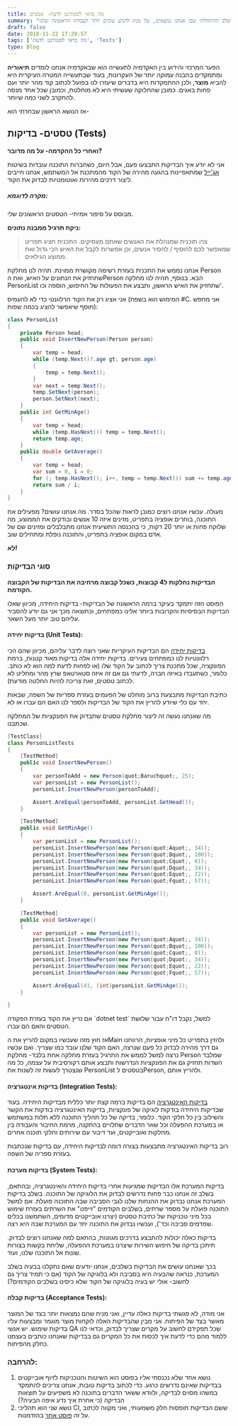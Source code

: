 ```yaml
---
title: מה כדאי לסטודנט לדעת- טסטים
summary: "כתיבת טסטים היא חלק חשוב ועיקרי בעולם האג'ייל, וחשוב לדעת את זה מהשלב ההתחלתי שבו אנחנו נמצאים, על מנת להגיע טובים יותר לעבודה הראשונה שלנו."
draft: false
date: 2018-11-22 17:29:57
tags: ['מה כדאי לסטודנט לדעת', 'Tests']
type: Blog
---
```


הפער המרכזי והידוע בין האקדמיה לתעשייה הוא שבאקדמיה אנחנו לומדים
**תיאוריה** ומתמקדים בהבנה עמוקה יותר של העקרונות, בעוד שבתעשייה
המטרה העיקרית היא להביא **מוצר**, ולכן ההתמקדות היא בדברים שיעזרו לנו
בפועל לכתוב קוד מהר יותר ועם פחות באגים. כמובן שהחלוקה שעשיתי היא לא
מוחלטת, וכמובן שכל אחד מנסה להתקרב לשני כמה שיותר.

אז הנושא הראשון שבחרתי הוא-

## טסטים- בדיקות (Tests)

**ואחרי כל ההקדמה- על מה מדובר?**

אני לא יודע איך הבדיקות התבצעו פעם, אבל היום, כשחברות התוכנה עובדות
בשיטות [אג'ייל](#21_agile) שמתאפיינות בהגעה מהירה של הקוד מהמתכנת
אל המשתמש, אנחנו חייבים ליצור דרכים מהירות ואוטומטיות לבדוק את הקוד.

##### מקרה לדוגמא:

מבוסס על סיפור אמיתי- הטסטים הראשונים שלי.

**ניקח תרגיל ממבנה נתונים:**

> צרו תוכנית שמנהלת את האנשים שאתם מעסיקים. התכנית תציג תפריט שמאפשר לכם
> להוסיף / להסיר אנשים, וכן אפשרות לקבל את האיש הכי גדול ואת ממוצע
> הגילאים.

אנחנו נממש את התכנית בעזרת רשימה מקושרת ממוינת. תהיה לנו מחלקת Person
שתחזיק את הנתונים על האיש, ואת הPerson הבא. בנוסף, תהיה לנו מחלקה
PersonList שתחזיק את האיש הראשון, ותבצע את הפעולות של החיפוש, הוספה
וכו'.

אני אציג רק את הקוד הרלוונטי כדי לא להעמיס (המימוש הוא בשפת \#C. אני
מחפש תוסף שיאפשר להציג בכמה שפות):

```csharp
class PersonList
{
    private Person head;
    public void InsertNewPerson(Person person)
    {
        var temp = head;
        while (temp.Next()?.age gt; person.age)
        {
            temp = temp.Next();
        }
        var next = temp.Next();
        temp.SetNext(person);
        person.SetNext(next);
    }
    public int GetMinAge()
    {
        var temp = head;
        while (temp.HasNext()) temp = temp.Next();
        return temp.age;
    }
    public double GetAverage()
    {
        var temp = head;
        var sum = 0, i = 0;
        for (; temp.HasNext(); i++, temp = temp.Next()) sum += temp.age;
        return sum / i;
    }
}
```

מעולה. עכשיו אנחנו רוצים כמובן לראות שהכל בסדר. מה אנחנו עושים? מפעילים
את התוכנה, בוחרים אופציה בתפריט, מזינים איזה 10 אנשים ובודקים את
הממוצע, מה שלוקח פחות או יותר 20 דקות, כי בהכנסה התשיעית אנחנו
מתבלבלים ומזינים שם של אדם במקום אופציה בתפריט, והתוכנה נופלת
ומתחילים שוב.

**לא\!**

### סוגי הבדיקות

**הבדיקות נחלקות ל4 קבוצות, כשכל קבוצה מרחיבה את הבדיקות של הקבוצה
הקודמת.**

הפוסט הזה יתמקד בעיקר ברמה הראשונה של הבדיקות- בדיקות היחידה, מכיוון
שאלו הבדיקות הבסיסיות והקרובות ביותר אלינו כמפתחים, וכתוצאה מכך אני
גם יודע להסביר עליהם טוב יותר מעל השאר.

#### בדיקות יחידה (Unit Tests):

[בדיקות יחידה](#21_unit-test) הם הבדיקות העיקריות שאני רוצה לדבר עליהם,
מכיוון שהם הכי רלוונטיות לנו כמפתחים צעירים. בדיקות יחידה אלה בדיקות
מאוד קטנות, ברמת הפונקציה, שכל מתכנת צריך לכתוב על הקוד שלו (או לפחות
לדעת למה הוא לא כותב. כלומר, כשתעבדו באיזה חברה, לדעתי גם אם זה איזה
סטארטאפ שרץ מהר ומחליט לא לכתוב טסטים, זאת צריכה להיות החלטה מודעת).

כתיבת הבדיקות מתבצעת ברוב מוחלט של הפעמים בעזרת ספריות של השפה, שבאות
יחד עם כלי שיודע להריץ את הקוד של הבדיקות ולספר לנו האם הם עברו או
לא.

מה שאנחנו נעשה זה ליצור מחלקת טסטים שתבדוק את הפונקציות של המחלקה
שכתבנו.

```csharp
[TestClass]
class PersonListTests
{
    [TestMethod]
    public void InsertNewPerson()
    {
        var personToAdd = new Person(quot;Baruchquot;, 25);
        var personList = new PersonList();
        personList.InsertNewPerson(personToAdd);

        Assert.AreEqual(personToAdd, personList.GetHead());
    }

    [TestMethod]
    public void GetMinAge()
    {
        var personList = new PersonList();
        personList.InsertNewPerson(new Person(quot;Aquot;, 34));
        personList.InsertNewPerson(new Person(quot;Bquot;, 100));
        personList.InsertNewPerson(new Person(quot;Cquot;, 0));
        personList.InsertNewPerson(new Person(quot;Dquot;, 34));
        personList.InsertNewPerson(new Person(quot;Equot;, 22));
        personList.InsertNewPerson(new Person(quot;Fquot;, 57));

        Assert.AreEqual(0, personList.GetMinAge());
    }

    [TestMethod]
    public void GetAverage()
    {
        var personList = new PersonList();
        personList.InsertNewPerson(new Person(quot;Aquot;, 34));
        personList.InsertNewPerson(new Person(quot;Bquot;, 100));
        personList.InsertNewPerson(new Person(quot;Cquot;, 0));
        personList.InsertNewPerson(new Person(quot;Dquot;, 34));
        personList.InsertNewPerson(new Person(quot;Equot;, 22));
        personList.InsertNewPerson(new Person(quot;Fquot;, 57));

        Assert.AreEqual(41, (int)personList.GetMinAge());
    }

}
```

אם נריץ את הקוד בעזרת הפקודה \`dotnet test\` למשל, נקבל דו"ח עבור שלושת
הטסטים והאם הם עברו.

אז חוץ מזה שעכשיו במקום להריץ את הMain ולהזין בתפריט כל מיני אופציות,
הרווחנו גם דרך מהירה לבדוק כל פעם שנרצה, האם הקוד שלנו עובד כמו
שצריך. ואם עכשיו נרצה למשל לממש את התרגיל בעזרת מחלקה אחת בלבד-
מחלקת Person שמלבד השדות תחזיק גם את הפונקציות הנדרשות ותבצע אותם
רקורסיבית על עצמה, כל מה שנצטרך לעשות זה לשנות את PersonList בטסטים
לPerson, ולהריץ אותם.

#### בדיקות אינטגרציה (Integration Tests):

[בדיקות האינטגרציה](#21_integration-test) הם בדיקות ברמה קצת יותר כללית
מבדיקות היחידה. בעוד שבדיקות היחידה בודקות לוגיקה של פונקציות, בדיקות
האינטגרציה בודקות את הקשר והשילוב בין כל חלקי הקוד. כלומר, בדיקה של כל
תהליך התוכנה ללא תלות במשתמש או במערכת ההפעלה וכל שאר הדברים שתלויים
בהתקנה, מרמת החיבור והעבודה בין מחלקות ואובייקטים, ועד דיבור עם
שירותים וחלקי תוכנה אחרים.

רוב בדיקות האינטגרציה מתבצעות בצורה דומה לבדיקות היחידה, עם בדיקות
שנכתבות בעזרת ספריה של השפה.

#### בדיקות מערכת (System Tests):

בדיקות המערכת אלו הבדיקות שמגיעות אחרי בדיקות היחידה והאינטגרציה,
ובהתאם, בשלב זה אנחנו כבר פחות נדרשים לבדוק את הלוגיקה של התוכנה.
בשלב בדיקות המערכת אנחנו נבדוק את ההנחות שלנו לגבי הסביבה שבה התוכנה
פועלת. אם למשל התוכנה פועלת על מספר שרתים, בשלבים הקודמים "זייפנו" את
השרתים בעזרת שימוש בכל מיני טכניקות של כתיבת טסטים (יצרנו אובייקטים
מדומים, השתמשנו בכלים שמדמים סביבה וכד'), ועכשיו נבדוק את התוכנה
יחד עם המערכת שבה היא רצה.

בדיקות כאלה יכולות להתבצע בדרכים מגוונות, בהתאם למה שאנחנו רוצים לבדוק.
תיתכן בדיקה של חיפוש השירות שיצרנו במערכת ההפעלה, שליחת בקשות בצורות
שונות אל התוכנה שלנו, ועוד.

בכך שאנחנו עושים את הבדיקות בשלבים, אנחנו יודעים שאם נתקלנו בבעיה בשלב
המערכת, כנראה שהבעיה היא בסביבה ולא בלוגיקה של הקוד (אם כי תמיד צריך
גם לחשוב- אולי יש בעיה בלוגיקה של הקוד שלא כיסינו בשלבים הקודמים?)

#### בדיקות קבלה (Acceptance Tests):

אני מודה, לא פגשתי בדיקות כאלה עדיין, ואני מניח שהם נמצאות יותר בצד של
המוצר מאשר בצד של הפיתוח. אני מבין שהבדיקות האלה לוקחות מוצר מוגמר
ומבצעות עליו בדיקות שימוש. יש אנשי QA שכל תפקידם לחשוב על מקרים
שצריך לבדוק, וכדאי לנו ללמוד מהם כדי לדעת איך לכסות את כל המקרים גם
בבדיקות שאנחנו כותבים בעצמנו כחלק מהפיתוח.

### להרחבה:

1.  נושא אחד שלא נכנסתי אליו בפוסט הוא השיטות והטכניקות לזיוף אובייקטים
    בבדיקות שאינם נדרשים כרגע. כדי לכתוב בדיקות טובות, אנחנו צריכים
    להתמקד במשהו מסוים לבדיקה, ולוודא ששאר הדברים בתוכנה לא משפיעים
    על תוצאות הבדיקה (כי אחרת איך נדע איפה הבעיה?)
2.  נושא שני הוא תהליכי CI, ששם הבדיקות תופסות חלק משמעותי, ואני מקווה
    לכתוב על זה [פוסט אחר](https://www.bcsstudent.com/ci-cd/)
    בהזדמנות.
